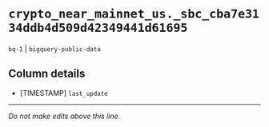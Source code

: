 # `crypto_near_mainnet_us._sbc_cba7e3134ddb4d509d42349441d61695`
`bq-1` | `bigquery-public-data`

## Column details
* [TIMESTAMP] `last_update`

-------------------------------------------------------------------------------
*Do not make edits above this line.*
